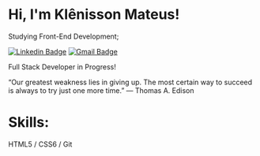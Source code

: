 # Hi, I'm Klênisson Mateus!

Studying Front-End Development;

[![Linkedin Badge](https://img.shields.io/badge/LinkedIn-0077B5?style=for-the-badge&logo=linkedin&logoColor=white//www.linkedin.com/in/klenissonmateus/)](https://www.linkedin.com/in/klenissonmateus/)
[![Gmail Badge](https://img.shields.io/badge/Gmail-D14836?style=for-the-badge&logo=gmail&logoColor=white&link=mailto:klenissonmateuspessoal@gmail.com)](mailto:klenissonmateuspessoal@gmail.com)

Full Stack Developer in Progress!

“Our greatest weakness lies in giving up. The most certain way to succeed is always to try just one more time.” — Thomas A. Edison

# Skills:

HTML5 / CSS6 / Git
